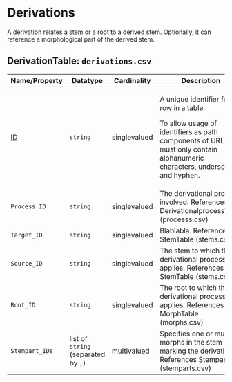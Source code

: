 # Derivations
A derivation relates a [stem](../stems) or a [root](../morphs) to a derived stem.
Optionally, it can reference a morphological part of the derived stem.


## DerivationTable: `derivations.csv`

Name/Property | Datatype | Cardinality | Description
 --- | --- | --- | --- 
[ID](http://cldf.clld.org/v1.0/terms.rdf#id) | `string` | singlevalued | <div> <p>A unique identifier for a row in a table.</p> <p> To allow usage of identifiers as path components of URLs IDs must only contain alphanumeric characters, underscore and hyphen. </p> </div> 
`Process_ID` | `string` | singlevalued | The derivational process involved. References DerivationalprocessTable (processs.csv)
`Target_ID` | `string` | singlevalued | Blablabla. References StemTable (stems.csv)
`Source_ID` | `string` | singlevalued | The stem to which the derivational process applies. References StemTable (stems.csv)
`Root_ID` | `string` | singlevalued | The root to which the derivational process applies. References MorphTable (morphs.csv)
`Stempart_IDs` | list of `string` (separated by `,`) | multivalued | Specifies one or multiple morphs in the stem marking the derivation. References Stemparts (stemparts.csv)